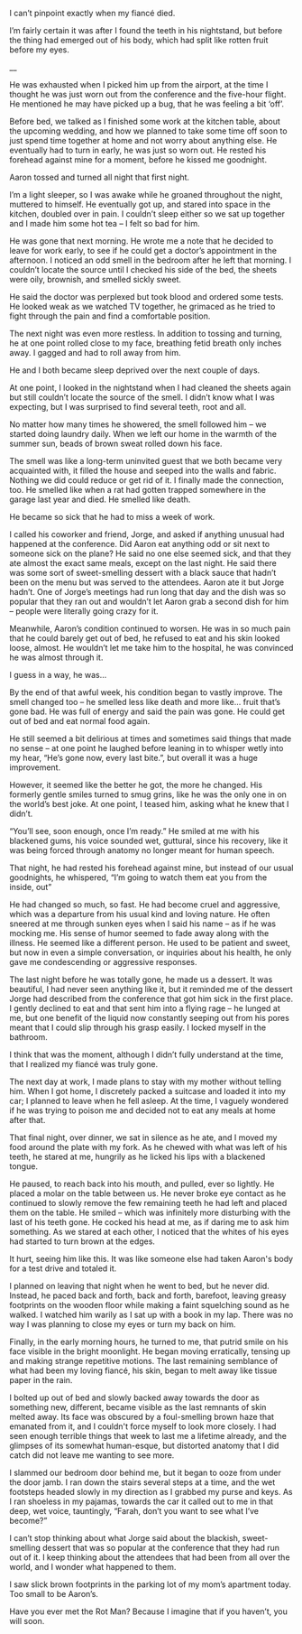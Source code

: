 I can’t pinpoint exactly when my fiancé died.

I’m fairly certain it was after I found the teeth in his nightstand, but before the thing had emerged out of his body, which had split like rotten fruit before my eyes.

\_\_

He was exhausted when I picked him up from the airport, at the time I thought he was just worn out from the conference and the five-hour flight. He mentioned he may have picked up a bug, that he was feeling a bit ‘off’.

Before bed, we talked as I finished some work at the kitchen table, about the upcoming wedding, and how we planned to take some time off soon to just spend time together at home and not worry about anything else. He eventually had to turn in early, he was just so worn out. He rested his forehead against mine for a moment, before he kissed me goodnight.

Aaron tossed and turned all night that first night.

I’m a light sleeper, so I was awake while he groaned throughout the night, muttered to himself. He eventually got up, and stared into space in the kitchen, doubled over in pain. I couldn’t sleep either so we sat up together and I made him some hot tea – I felt so bad for him.

He was gone that next morning. He wrote me a note that he decided to leave for work early, to see if he could get a doctor’s appointment in the afternoon. I noticed an odd smell in the bedroom after he left that morning. I couldn’t locate the source until I checked his side of the bed, the sheets were oily, brownish, and smelled sickly sweet.

He said the doctor was perplexed but took blood and ordered some tests. He looked weak as we watched TV together, he grimaced as he tried to fight through the pain and find a comfortable position.

The next night was even more restless. In addition to tossing and turning, he at one point rolled close to my face, breathing fetid breath only inches away. I gagged and had to roll away from him.

He and I both became sleep deprived over the next couple of days.

At one point, I looked in the nightstand when I had cleaned the sheets again but still couldn’t locate the source of the smell. I didn’t know what I was expecting, but I was surprised to find several teeth, root and all.

No matter how many times he showered, the smell followed him – we started doing laundry daily. When we left our home in the warmth of the summer sun, beads of brown sweat rolled down his face.

The smell was like a long-term uninvited guest that we both became very acquainted with, it filled the house and seeped into the walls and fabric. Nothing we did could reduce or get rid of it. I finally made the connection, too. He smelled like when a rat had gotten trapped somewhere in the garage last year and died. He smelled like death.

He became so sick that he had to miss a week of work.

I called his coworker and friend, Jorge, and asked if anything unusual had happened at the conference. Did Aaron eat anything odd or sit next to someone sick on the plane? He said no one else seemed sick, and that they ate almost the exact same meals, except on the last night. He said there was some sort of sweet-smelling dessert with a black sauce that hadn’t been on the menu but was served to the attendees. Aaron ate it but Jorge hadn’t. One of Jorge’s meetings had run long that day and the dish was so popular that they ran out and wouldn’t let Aaron grab a second dish for him – people were literally going crazy for it.

Meanwhile, Aaron’s condition continued to worsen. He was in so much pain that he could barely get out of bed, he refused to eat and his skin looked loose, almost. He wouldn’t let me take him to the hospital, he was convinced he was almost through it.

I guess in a way, he was...

By the end of that awful week, his condition began to vastly improve. The smell changed too – he smelled less like death and more like... fruit that’s gone bad. He was full of energy and said the pain was gone. He could get out of bed and eat normal food again.

He still seemed a bit delirious at times and sometimes said things that made no sense – at one point he laughed before leaning in to whisper wetly into my hear, “He’s gone now, every last bite.”, but overall it was a huge improvement.

However, it seemed like the better he got, the more he changed. His formerly gentle smiles turned to smug grins, like he was the only one in on the world’s best joke. At one point, I teased him, asking what he knew that I didn’t.

“You’ll see, soon enough, once I’m ready.” He smiled at me with his blackened gums, his voice sounded wet, guttural, since his recovery, like it was being forced through anatomy no longer meant for human speech.

That night, he had rested his forehead against mine, but instead of our usual goodnights, he whispered, “I’m going to watch them eat you from the inside, out”

He had changed so much, so fast. He had become cruel and aggressive, which was a departure from his usual kind and loving nature. He often sneered at me through sunken eyes when I said his name – as if he was mocking me. His sense of humor seemed to fade away along with the illness. He seemed like a different person. He used to be patient and sweet, but now in even a simple conversation, or inquiries about his health, he only gave me condescending or aggressive responses.

The last night before he was totally gone, he made us a dessert. It was beautiful, I had never seen anything like it, but it reminded me of the dessert Jorge had described from the conference that got him sick in the first place. I gently declined to eat and that sent him into a flying rage – he lunged at me, but one benefit of the liquid now constantly seeping out from his pores meant that I could slip through his grasp easily. I locked myself in the bathroom.

I think that was the moment, although I didn’t fully understand at the time, that I realized my fiancé was truly gone.

The next day at work, I made plans to stay with my mother without telling him. When I got home, I discretely packed a suitcase and loaded it into my car; I planned to leave when he fell asleep. At the time, I vaguely wondered if he was trying to poison me and decided not to eat any meals at home after that.

That final night, over dinner, we sat in silence as he ate, and I moved my food around the plate with my fork. As he chewed with what was left of his teeth, he stared at me, hungrily as he licked his lips with a blackened tongue.

He paused, to reach back into his mouth, and pulled, ever so lightly. He placed a molar on the table between us. He never broke eye contact as he continued to slowly remove the few remaining teeth he had left and placed them on the table. He smiled – which was infinitely more disturbing with the last of his teeth gone. He cocked his head at me, as if daring me to ask him something. As we stared at each other, I noticed that the whites of his eyes had started to turn brown at the edges.

It hurt, seeing him like this. It was like someone else had taken Aaron's body for a test drive and totaled it.

I planned on leaving that night when he went to bed, but he never did. Instead, he paced back and forth, back and forth, barefoot, leaving greasy footprints on the wooden floor while making a faint squelching sound as he walked. I watched him warily as I sat up with a book in my lap. There was no way I was planning to close my eyes or turn my back on him.

Finally, in the early morning hours, he turned to me, that putrid smile on his face visible in the bright moonlight. He began moving erratically, tensing up and making strange repetitive motions. The last remaining semblance of what had been my loving fiancé, his skin, began to melt away like tissue paper in the rain.

I bolted up out of bed and slowly backed away towards the door as something new, different, became visible as the last remnants of skin melted away. Its face was obscured by a foul-smelling brown haze that emanated from it, and I couldn't force myself to look more closely. I had seen enough terrible things that week to last me a lifetime already, and the glimpses of its somewhat human-esque, but distorted anatomy that I did catch did not leave me wanting to see more.

I slammed our bedroom door behind me, but it began to ooze from under the door jamb. I ran down the stairs several steps at a time, and the wet footsteps headed slowly in my direction as I grabbed my purse and keys. As I ran shoeless in my pajamas, towards the car it called out to me in that deep, wet voice, tauntingly, “Farah, don’t you want to see what I’ve become?”

I can’t stop thinking about what Jorge said about the blackish, sweet-smelling dessert that was so popular at the conference that they had run out of it. I keep thinking about the attendees that had been from all over the world, and I wonder what happened to them.

I saw slick brown footprints in the parking lot of my mom’s apartment today. Too small to be Aaron’s.

Have you ever met the Rot Man? Because I imagine that if you haven’t, you will soon.